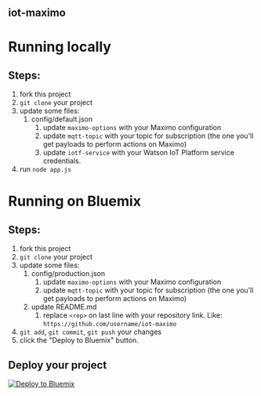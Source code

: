 ## iot-maximo

# Running locally

## Steps:

1. fork this project
2. `git clone` your project
3. update some files:
	1. config/default.json
		1. update `maximo-options` with your Maximo configuration
		2. update `mqtt-topic` with your topic for subscription (the one you'll get payloads to perform actions on Maximo)
		3. update `iotf-service` with your Watson IoT Platform service credentials.
4. run `node app.js`

# Running on Bluemix

## Steps:

1. fork this project
2. `git clone` your project
3. update some files:
	1. config/production.json
		1. update `maximo-options` with your Maximo configuration
		2. update `mqtt-topic` with your topic for subscription (the one you'll get payloads to perform actions on Maximo)
	2. update README.md
		1. replace `<rep>` on last line with your repository link. Like: `https://github.com/username/iot-maximo`
4. `git add`, `git commit`, `git push` your changes
5. click the "Deploy to Bluemix" button.

## Deploy your project

[![Deploy to Bluemix](https://bluemix.net/deploy/button.png)](https://bluemix.net/deploy?repository=<rep>)
